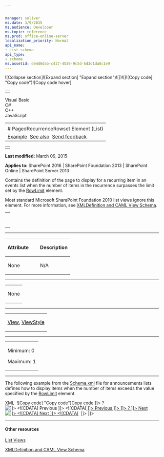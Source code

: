 ```yaml
---


manager: soliver
ms.date: 3/9/2015
ms.audience: Developer
ms.topic: reference
ms.prod: office-online-server
localization_priority: Normal
api_name:
- List schema
api_type:
- schema
ms.assetid: de4d0dab-c427-4536-9c5d-6d3d1da8c1e9
---
```


![Collapse
section]![Expand
section] "Expand section")![]()![])![]![]()![Copy
code] "Copy code")![Copy code
hover]
<table>
<tbody>
<tr class="odd">
<td align="left"></td>
</tr>
</tbody>
</table>

Visual Basic  
C\#  
C++  
JavaScript  

<table>
<tbody>
<tr class="odd">
<td align="left"><span id="runningHeaderText"></span></td>
</tr>
<tr class="even">
<td align="left"># PagedRecurrenceRowset Element (List)</td>
</tr>
<tr class="odd">
<td align="left"><a href="#exampleToggle">Example</a>  <a href="#seeAlsoToggle">See also</a>  <span id="headfeedbackarea" class="feedbackhead"><a href="javascript:SubmitFeedback(&#39;docthis@Microsoft.com&#39;,&#39;&#39;,&#39;&#39;,&#39;&#39;,&#39;1.0.18082.1225&#39;,&#39;%0\dThank%20you%20for%20your%20feedback.%20The%20developer%20writing%20teams%20use%20your%20feedback%20to%20improve%20documentation.%20While%20we%20are%20reviewing%20your%20feedback,%20we%20may%20send%20you%20e-mail%20to%20ask%20for%20clarification%20or%20feedback%20on%20a%20solution.%20We%20do%20not%20use%20your%20e-mail%20address%20for%20any%20other%20purpose%20and%20we%20delete%20it%20after%20we%20finish%20our%20review.%0\AFor%20further%20information%20about%20the%20privacy%20policies%20of%20Microsoft,%20please%20see%20http://privacy.microsoft.com/en-us/default.aspx.%0\A%0\d&#39;,&#39;Customer%20feedback&#39;);">Send feedback</a></span></td>
</tr>
</tbody>
</table>

<table>
<colgroup>
<col width="100%" />
</colgroup>
<tbody>
<tr class="odd">
<td align="left"></td>
</tr>
</tbody>
</table>

**Last modified:** March 09, 2015

**Applies to**: SharePoint 2016 | SharePoint Foundation 2013 |
SharePoint Online | SharePoint Server 2013

Contains the definition of the page to display for a recurring item in
an events list when the number of items in the recurrence surpasses the
limit set by the [RowLimit](rowlimit-element-list.md)
element.

Most standard Microsoft SharePoint Foundation 2010 list views ignore
this element. For more information, see [XMLDefinition and CAML View
Schema](http://msdn.microsoft.com/library/1845d203-4699-4b0e-a182-2d9998439922(Office.15).aspx).

<span codelanguage="other"></span>
<table>
<colgroup>
<col width="100%" />
</colgroup>
<tbody>
<tr class="odd">
<td align="left"><pre><code><PagedRecurrenceRowset>
</PagedRecurrenceRowset></code></pre></td>
</tr>
</tbody>
</table>


-----------------------------------------------------------------------------------------------------------------------------------------------------------------------------------------------

<table>
<colgroup>
<col width="50%" />
<col width="50%" />
</colgroup>
<thead>
<tr class="header">
<th align="left"><p>Attribute</p></th>
<th align="left"><p>Description</p></th>
</tr>
</thead>
<tbody>
<tr class="odd">
<td align="left"><p>None</p></td>
<td align="left"><p>N/A</p></td>
</tr>
</tbody>
</table>


---------------------------------------------------------------------------------------------------------------------------------------------------------------------------------------------------

<table>
<colgroup>
<col width="100%" />
</colgroup>
<tbody>
<tr class="odd">
<td align="left"><p>None</p></td>
</tr>
</tbody>
</table>


----------------------------------------------------------------------------------------------------------------------------------------------------------------------------------------------------

<table>
<colgroup>
<col width="100%" />
</colgroup>
<tbody>
<tr class="odd">
<td align="left"><p><a href="view-element-list.md">View</a>, <a href="viewstyle-element-list.md">ViewStyle</a></p></td>
</tr>
</tbody>
</table>


------------------------------------------------------------------------------------------------------------------------------------------------------------------------------------------------

<table>
<colgroup>
<col width="100%" />
</colgroup>
<tbody>
<tr class="odd">
<td align="left"><p>Minimum: 0</p>
<p>Maximum: 1</p></td>
</tr>
</tbody>
</table>


------------------------------------------------------------------------------------------------------------------------------------------------------------------------------------------

The following example from the
[Schema.xml](http://msdn.microsoft.com/library/c2f01064-80d8-47ee-b602-ecf4c480ac56(Office.15).aspx)
file for announcements lists defines how to display items when the
number of items exceeds the value specified by the
[RowLimit](rowlimit-element-list.md) element.

<span codelanguage="xmlLang"></span>
XML 
<span class="copyCode" onclick="CopyCode(this)"
onkeypress="CopyCode_CheckKey(this, event)"
onmouseover="ChangeCopyCodeIcon(this)"
onmouseout="ChangeCopyCodeIcon(this)" tabindex="0">![Copy
code] "Copy code")Copy code</span>
    <PagedRecurrenceRowset>
       <HTML><![CDATA[ <TABLE width="100%" border=0>
          <TR><TD  nowrap Class="ms-vb"> ]]></HTML>
       <Switch>
          <Expr>
             <GetVar Name="PrevPageData" />
          </Expr>
          <Case Value="" />
          <Default>
             <HTML><![CDATA[&nbsp;<A id=onetidPrev HREF=
                    "javascript:" OnClick='javascript:SubmitFormPost
                       (" ]]></HTML>
             <ScriptQuote NotAddingQuote="TRUE">
                <PageUrl />
                <HTML>?</HTML>
                <GetVar Name="PrevPageData" />
             </ScriptQuote>
             <HTML><![CDATA[ ");javascript:return false;'>
                <img src="/_layouts/images/prev.gif" border=0 alt=" ]]>
                   <![CDATA[ Previous ]]>
                   <![CDATA[ "></A><A HREF="javascript:" 
                      OnClick='javascript:SubmitFormPost("]]></HTML>
             <ScriptQuote NotAddingQuote="TRUE">
                <PageUrl />
                <HTML>?</HTML>
                <GetVar Name="PrevPageData" />
             </ScriptQuote>
             <HTML><![CDATA[ ");javascript:return false;'> ]]></HTML>
             <HTML>Previous</HTML>
             <HTML><![CDATA[ </A> ]]></HTML>
          </Default>
       </Switch>
       <HTML><![CDATA[ </TD><TD align=right nowrap 
          Class="ms-vb"> ]]></HTML>
       <Switch>
          <Expr>
             <GetVar Name="NextPageData" />
          </Expr>
          <Case Value="" />
          <Default>
             <HTML><![CDATA[<A HREF="javascript:" 
                OnClick='javascript:SubmitFormPost(" ]]></HTML>
             <ScriptQuote NotAddingQuote="TRUE">
                <PageUrl />
                <HTML>?</HTML>
                <GetVar Name="NextPageData" />
             </ScriptQuote>
             <HTML><![CDATA[ ");javascript:return false;'> ]]></HTML>
             <HTML>Next</HTML>
             <HTML><![CDATA[ </A><A id=onetidNext HREF="javascript:" 
                OnClick='javascript:SubmitFormPost("]]></HTML>
             <ScriptQuote NotAddingQuote="TRUE">
                <PageUrl />
                <HTML>?</HTML>
                <GetVar Name="NextPageData" />
             </ScriptQuote>
             <HTML><![CDATA[ ");javascript:return false;'>
                   <img src="/_layouts/images/next.gif" border=0 alt=" ]]>
                <![CDATA[ Next ]]>
                <![CDATA[ "></A>&nbsp; ]]></HTML>
          </Default>
       </Switch>
       <HTML><![CDATA[ </TD></TR></TABLE> ]]></HTML>
    </PagedRecurrenceRowset>


-------------------------------------------------------------------------------------------------------------------------------------------------------------------------------------------

#### Other resources

[List
Views](http://msdn.microsoft.com/library/43e6ba7e-eddb-418a-a570-c0815016fc17(Office.15).aspx)

[XMLDefinition and CAML View
Schema](http://msdn.microsoft.com/library/1845d203-4699-4b0e-a182-2d9998439922(Office.15).aspx)








